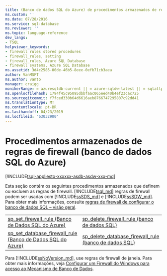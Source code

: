 ```yaml
---
title: (Banco de dados SQL do Azure) de procedimentos armazenados de regras de firewall | Microsoft Docs
ms.custom: ''
ms.date: 07/28/2016
ms.service: sql-database
ms.reviewer: ''
ms.topic: language-reference
dev_langs:
- TSQL
helpviewer_keywords:
- firewall rules stored procedures
- firewall_rules, setting
- firewall_rules, Azure SQL Database
- firewall systems, Azure SQL Database
ms.assetid: 3d4c2585-00de-46b5-8eee-0efb71cb3aea
author: VanMSFT
ms.author: vanto
manager: craigg
monikerRange: = azuresqldb-current || = azure-sqldw-latest || = sqlallproducts-allversions
ms.openlocfilehash: 1794f45c95095dbbfaac065eed40b4ef23cac725
ms.sourcegitcommit: f7fced330b64d6616aeb8766747295807c92dd41
ms.translationtype: MT
ms.contentlocale: pt-BR
ms.lasthandoff: 04/23/2019
ms.locfileid: "63032900"
---
```

# <a name="firewall-rules-stored-procedures-azure-sql-database"></a>Procedimentos armazenados de regras de firewall (banco de dados SQL do Azure)
[!INCLUDE[tsql-appliesto-xxxxxx-asdb-asdw-xxx-md](../../includes/tsql-appliesto-xxxxxx-asdb-asdw-xxx-md.md)]

  Esta seção contém os seguintes procedimentos armazenados que definem ou excluem as regras de firewall. [!INCLUDE[tsql_md](../../includes/tsql-md.md)] regras de firewall podem ser usadas com [!INCLUDE[ssSDS_md](../../includes/sssds-md.md)] e [!INCLUDE[ssSDW_md](../../includes/sssdw-md.md)]. Para obter mais informações, consulte [regras de firewall de configurar o banco de dados SQL – visão geral](https://azure.microsoft.com/documentation/articles/sql-database-firewall-configure/).
  
 
  
|  |  |  
| - | - |  
|[sp_set_firewall_rule &#40;Banco de Dados SQL do Azure&#41;](../../relational-databases/system-stored-procedures/sp-set-firewall-rule-azure-sql-database.md)|[sp_delete_firewall_rule &#40;banco de dados SQL&#41;](../../relational-databases/system-stored-procedures/sp-delete-firewall-rule-azure-sql-database.md)|  
|[sp_set_database_firewall_rule &#40;Banco de Dados SQL do Azure&#41;](../../relational-databases/system-stored-procedures/sp-set-database-firewall-rule-azure-sql-database.md)|[sp_delete_database_firewall_rule &#40;banco de dados SQL&#41;](../../relational-databases/system-stored-procedures/sp-delete-database-firewall-rule-azure-sql-database.md)|  
  
Para [!INCLUDE[ssNoVersion_md](../../includes/ssnoversion-md.md)], use regras de firewall de janela. Para obter mais informações, veja [Configurar um Firewall do Windows para acesso ao Mecanismo de Banco de Dados](../../database-engine/configure-windows/configure-a-windows-firewall-for-database-engine-access.md).   
  


